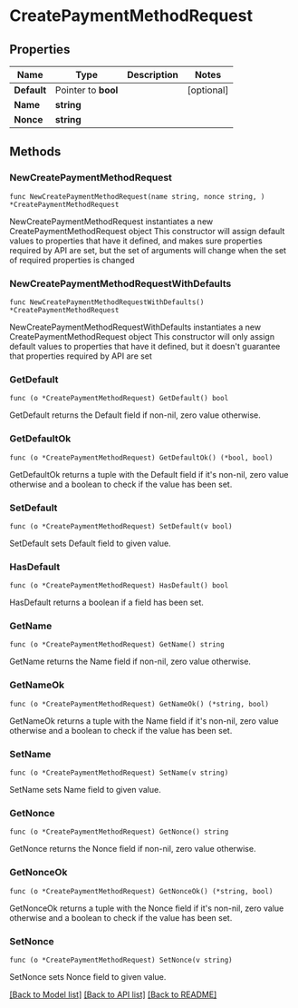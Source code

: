 # CreatePaymentMethodRequest

## Properties

Name | Type | Description | Notes
------------ | ------------- | ------------- | -------------
**Default** | Pointer to **bool** |  | [optional] 
**Name** | **string** |  | 
**Nonce** | **string** |  | 

## Methods

### NewCreatePaymentMethodRequest

`func NewCreatePaymentMethodRequest(name string, nonce string, ) *CreatePaymentMethodRequest`

NewCreatePaymentMethodRequest instantiates a new CreatePaymentMethodRequest object
This constructor will assign default values to properties that have it defined,
and makes sure properties required by API are set, but the set of arguments
will change when the set of required properties is changed

### NewCreatePaymentMethodRequestWithDefaults

`func NewCreatePaymentMethodRequestWithDefaults() *CreatePaymentMethodRequest`

NewCreatePaymentMethodRequestWithDefaults instantiates a new CreatePaymentMethodRequest object
This constructor will only assign default values to properties that have it defined,
but it doesn't guarantee that properties required by API are set

### GetDefault

`func (o *CreatePaymentMethodRequest) GetDefault() bool`

GetDefault returns the Default field if non-nil, zero value otherwise.

### GetDefaultOk

`func (o *CreatePaymentMethodRequest) GetDefaultOk() (*bool, bool)`

GetDefaultOk returns a tuple with the Default field if it's non-nil, zero value otherwise
and a boolean to check if the value has been set.

### SetDefault

`func (o *CreatePaymentMethodRequest) SetDefault(v bool)`

SetDefault sets Default field to given value.

### HasDefault

`func (o *CreatePaymentMethodRequest) HasDefault() bool`

HasDefault returns a boolean if a field has been set.

### GetName

`func (o *CreatePaymentMethodRequest) GetName() string`

GetName returns the Name field if non-nil, zero value otherwise.

### GetNameOk

`func (o *CreatePaymentMethodRequest) GetNameOk() (*string, bool)`

GetNameOk returns a tuple with the Name field if it's non-nil, zero value otherwise
and a boolean to check if the value has been set.

### SetName

`func (o *CreatePaymentMethodRequest) SetName(v string)`

SetName sets Name field to given value.


### GetNonce

`func (o *CreatePaymentMethodRequest) GetNonce() string`

GetNonce returns the Nonce field if non-nil, zero value otherwise.

### GetNonceOk

`func (o *CreatePaymentMethodRequest) GetNonceOk() (*string, bool)`

GetNonceOk returns a tuple with the Nonce field if it's non-nil, zero value otherwise
and a boolean to check if the value has been set.

### SetNonce

`func (o *CreatePaymentMethodRequest) SetNonce(v string)`

SetNonce sets Nonce field to given value.



[[Back to Model list]](../README.md#documentation-for-models) [[Back to API list]](../README.md#documentation-for-api-endpoints) [[Back to README]](../README.md)


